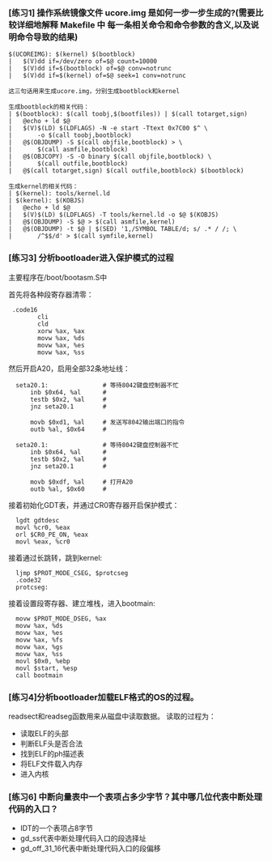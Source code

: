 

### [练习1] 操作系统镜像文件 ucore.img 是如何一步一步生成的?(需要比较详细地解释 Makefile 中 每一条相关命令和命令参数的含义,以及说明命令导致的结果)

```
$(UCOREIMG): $(kernel) $(bootblock)
|   $(V)dd if=/dev/zero of=$@ count=10000
|   $(V)dd if=$(bootblock) of=$@ conv=notrunc
|   $(V)dd if=$(kernel) of=$@ seek=1 conv=notrunc

这三句话用来生成ucore.img，分别生成bootblock和kernel

生成bootblock的相关代码：
| $(bootblock): $(call toobj,$(bootfiles)) | $(call totarget,sign)
|   @echo + ld $@
|   $(V)$(LD) $(LDFLAGS) -N -e start -Ttext 0x7C00 $^ \
|       -o $(call toobj,bootblock)
|   @$(OBJDUMP) -S $(call objfile,bootblock) > \
|       $(call asmfile,bootblock)
|   @$(OBJCOPY) -S -O binary $(call objfile,bootblock) \
|       $(call outfile,bootblock)
|   @$(call totarget,sign) $(call outfile,bootblock) $(bootblock)

生成kernel的相关代码：
| $(kernel): tools/kernel.ld
| $(kernel): $(KOBJS)
|   @echo + ld $@
|   $(V)$(LD) $(LDFLAGS) -T tools/kernel.ld -o $@ $(KOBJS)
|   @$(OBJDUMP) -S $@ > $(call asmfile,kernel)
|   @$(OBJDUMP) -t $@ | $(SED) '1,/SYMBOL TABLE/d; s/ .* / /; \
|       /^$$/d' > $(call symfile,kernel)
```

### [练习3] 分析bootloader进入保护模式的过程
主要程序在/boot/bootasm.S中

首先将各种段寄存器清零：
```
 .code16
        cli
        cld
        xorw %ax, %ax
        movw %ax, %ds
        movw %ax, %es
        movw %ax, %ss
```
然后开启A20，启用全部32条地址线：
```
  seta20.1:               # 等待8042键盘控制器不忙
      inb $0x64, %al      # 
      testb $0x2, %al     #
      jnz seta20.1        #

      movb $0xd1, %al     # 发送写8042输出端口的指令
      outb %al, $0x64     #

  seta20.1:               # 等待8042键盘控制器不忙
      inb $0x64, %al      # 
      testb $0x2, %al     #
      jnz seta20.1        #

      movb $0xdf, %al     # 打开A20
      outb %al, $0x60     # 
```
接着初始化GDT表，并通过CR0寄存器开启保护模式：
```
  lgdt gdtdesc
  movl %cr0, %eax
  orl $CR0_PE_ON, %eax
  movl %eax, %cr0     
```
接着通过长跳转，跳到kernel:
```
  ljmp $PROT_MODE_CSEG, $protcseg
  .code32
  protcseg:
```
接着设置段寄存器、建立堆栈，进入bootmain:
```
  movw $PROT_MODE_DSEG, %ax
  movw %ax, %ds
  movw %ax, %es
  movw %ax, %fs
  movw %ax, %gs
  movw %ax, %ss
  movl $0x0, %ebp
  movl $start, %esp
  call bootmain
```
### [练习4]分析bootloader加载ELF格式的OS的过程。
readsect和readseg函数用来从磁盘中读取数据。
读取的过程为：
- 读取ELF的头部
- 判断ELF头是否合法
- 找到ELF的ph描述表
- 将ELF文件载入内存
- 进入内核

### [练习6] 中断向量表中一个表项占多少字节？其中哪几位代表中断处理代码的入口？
- IDT的一个表项占8字节
- gd_ss代表中断处理代码入口的段选择址
- gd_off_31_16代表中断处理代码入口的段偏移
